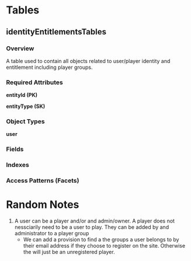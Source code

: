 # Tables
## identityEntitlementsTables
### Overview
A table used to contain all objects related to user/player identity and entitlement including player groups.

### Required Attributes
**entityId (PK)**

**entityType (SK)**

### Object Types
**user**




### Fields

### Indexes

### Access Patterns (Facets)




# Random Notes

1. A user can be a player and/or and admin/owner. A player does not nessciarily need to be a user to play. They can be added by and administrator to a player group
    - We can add a provision to find a the groups a user belongs to by their email address if they choose to register on the site. Otherwise the will just be an unregistered player.
